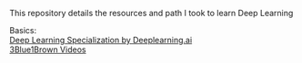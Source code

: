 This repository details the resources and path I took to learn Deep Learning  
  
Basics:  
[Deep Learning Specialization by Deeplearning.ai](https://www.coursera.org/specializations/deep-learning?)  
[3Blue1Brown Videos](https://www.youtube.com/watch?v=aircAruvnKk&list=PLZHQObOWTQDNU6R1_67000Dx_ZCJB-3pi&pp=iAQB)
